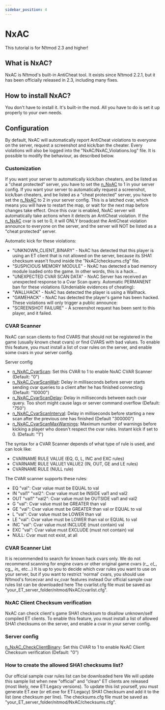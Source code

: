 ```yaml
---
sidebar_position: 4
---
```


# NxAC
This tutorial is for N!tmod 2.3 and higher!

## What is NxAC?
NxAC is N!tmod's built-in AntiCheat tool.
It exists since N!tmod 2.2.1, but it has been officially released in 2.3, including many fixes.

## How to install NxAC?
You don't have to install it. It's built-in the mod. All you have to do is set it up properly to your own needs.

## Configuration
By default, NxAC will automatically report AntiCheat violations to everyone on the server, request a screenshot and kick/ban the cheater.
Every violations will also be logged into the "NxAC/NxAC_Violations.log" file.
It is possible to modify the behaviour, as described below.

### Customization
If you want your server to automatically kick/ban cheaters, and be listed as a "cheat protected" server, you have to set the [n_NxAC](cvar-reference#n_nxac) to 1 in your server config.
If you want your server to automatically request a screenshot, kick/ban cheaters, and be listed as a "cheat protected" server, you have to set the [n_NxAC](cvar-reference#n_nxac) to 2 in your server config.
This is a latched cvar, which means you will have to restart the map, or wait for the next map before changes take effect.
Once this cvar is enabled, NxAC server will automatically take actions when it detects an AntiCheat violation.
If the [n_NxAC](cvar-reference#n_nxac) cvar is set to 0, it will ONLY broadcast the AntiCheat violation announce to everyone on the server, and the server will NOT be listed as a "cheat protected" server.

Automatic kick for these violations:
* "UNKNOWN_CLIENT_BINARY" - NxAC has detected that this player is using an ET client that is not allowed on the server, because its SHA1 checksum wasn't found inside the "NxAC/checksums.cfg" file.
* "SUSPICIOUS MEMORY MODULE" - NxAC has detected a bad memory module loaded onto the game. In other words, this is a hack...
* "UNEXPECTED CVAR SCAN DATA" - NxAC Server has received an unexpected response to a Cvar Scan query.
Automatic PERMANENT ban for these violations (Undeniable evidences of cheating):
* "WALLHACK" - NxAC has detected the player is using a Wallhack.
* "GAMEHACK" - NxAC has detected the player's game has been hacked.
These violations will only trigger a public announce:
* "SCREENSHOT FAILURE" - A screenshot request has been sent to this player, and it failed.

### CVAR Scanner
NxAC can scan clients to find CVARS that should not be registered in the game (usually known cheat cvars) or find CVARS with bad values.
To enable this feature, you must install a list of cvar rules on the server, and enable some cvars in your server config.

Server config
* [n_NxAC_CvarScan](cvar-reference#n_NxAC_CvarScan): Set this CVAR to 1 to enable NxAC CVAR Scanner (Default: "0")
* [n_NxAC_CvarScanWait](cvar-reference#n_NxAC_CvarScanWait): Delay in milliseconds before server starts sending cvar queries to a client after he has finished connecting (Default: "10000")
* [n_NxAC_CvarScanDelay](cvar-reference#n_NxAC_CvarScanDelay): Delay in milliseconds between each cvar query. Too short might cause lags or server command overflow (Default: "750")
* [n_NxAC_CvarScanInterval](cvar-reference#n_NxAC_CvarScanInterval): Delay in milliseconds before starting a new scan after the previous one has finished (Default "300000")
* [n_NxAC_CvarScanMaxWarnings](cvar-reference#n_NxAC_CvarScanMaxWarnings): Maximum number of warnings before kicking a player who doesn't respect the cvar rules. Instant kick if set to 0. (Default: "1")

The syntax for a CVAR Scanner depends of what type of rule is used, and can look like:
* CVARNAME RULE VALUE (EQ, G, L, INC and EXC rules)
* CVARNAME RULE VALUE1 VALUE2 (IN, OUT, GE and LE rules)
* CVARNAME RULE (NULL rule)

The CVAR scanner supports these rules:
* EQ "val": Cvar value must be EQUAL to val
* IN "val1" "val2": Cvar value must be INSIDE val1 and val2
* OUT "val1" "val2": Cvar value must be OUTSIDE val1 and val2
* G "val": Cvar value must be GREATER than val
* GE "val": Cvar value must be GREATER than val or EQUAL to val
* L "val": Cvar value must be LOWER than val
* LE "val": Cvar value must be LOWER than val or EQUAL to val
* INC "val": Cvar value must INCLUDE (must contain) val
* EXC "val": Cvar value must EXCLUDE (must not contain) val
* NULL: Cvar must not exist, at all

### CVAR Scanner List
It is recommended to search for known hack cvars only.
We do not recommend scanning for engine cvars or other original game cvars (r_*, cl_*, cg_*, in_* etc...)
It is up to you to decide which cvar rules you want to use on your server, but if you want to restrict 'normal' cvars, you should use N!tmod's forcecvar and sv_cvar features instead
Our official sample cvar rules list can be downloaded here
The cvarlist.cfg file must be saved as "your_ET_server_folder/nitmod/NxAC/cvarlist.cfg".

### NxAC Client Checksum verification
NxAC can check client's game SHA1 checksum to disallow unknown/self compiled ET clients.
To enable this feature, you must install a list of allowed SHA1 checksums on the server, and enable a cvar in your server config.

### Server config
[n_NxAC_CheckClientBinary](cvar-reference#n_NxAC_CheckClientBinary): Set this CVAR to 1 to enable NxAC Client Checksum verification (Default: "0")

### How to create the allowed SHA1 checksums list?
Our official sample cvar rules list can be downloaded here
We will update this sample list when new "official" and "clean" ET clients are released (most likely, new ET:Legacy versions).
To update this list yourself, you must generate ET.exe (or etl.exe for ET:Legacy) SHA1 Checksum and add it to the list (one checksum per line).
The checksums.cfg file must be saved as "your_ET_server_folder/nitmod/NxAC/checksums.cfg".
